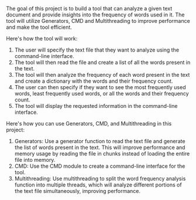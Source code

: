 The goal of this project is to build a tool that can analyze a given text document and provide insights into the frequency of words used in it. The tool will utilize Generators, CMD and Multithreading to improve performance and make the tool efficient.

Here's how the tool will work:

1. The user will specify the text file that they want to analyze using the command-line interface.
2. The tool will then read the file and create a list of all the words present in the text.
3. The tool will then analyze the frequency of each word present in the text and create a dictionary with the words and their frequency count.
4. The user can then specify if they want to see the most frequently used words, least frequently used words, or all the words and their frequency count.
5. The tool will display the requested information in the command-line interface.

Here's how you can use Generators, CMD, and Multithreading in this project:

1. Generators: Use a generator function to read the text file and generate the list of words present in the text. This will improve performance and memory usage by reading the file in chunks instead of loading the entire file into memory.
2. CMD: Use the CMD module to create a command-line interface for the tool.
3. Multithreading: Use multithreading to split the word frequency analysis function into multiple threads, which will analyze different portions of the text file simultaneously, improving performance.